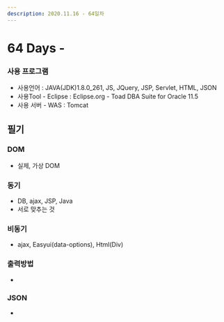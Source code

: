 ```yaml
---
description: 2020.11.16 - 64일차
---
```


# 64 Days -

### 사용 프로그램

* 사용언어 : JAVA\(JDK\)1.8.0\_261, JS, JQuery, JSP, Servlet, HTML, JSON
* 사용Tool  - Eclipse : Eclipse.org - Toad DBA Suite for Oracle 11.5
* 사용 서버 - WAS : Tomcat

## 필기

### DOM

* 실제, 가상 DOM

### 동기

* DB, ajax, JSP, Java
* 서로 맞추는 것

### 비동기

* ajax, Easyui\(data-options\), Html\(Div\)

### 출력방법

* 
### JSON

* 
